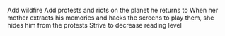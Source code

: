 Add wildfire
Add protests and riots on the planet he returns to
When her mother extracts his memories and hacks the screens to play them, she hides him from the protests
Strive to decrease reading level
